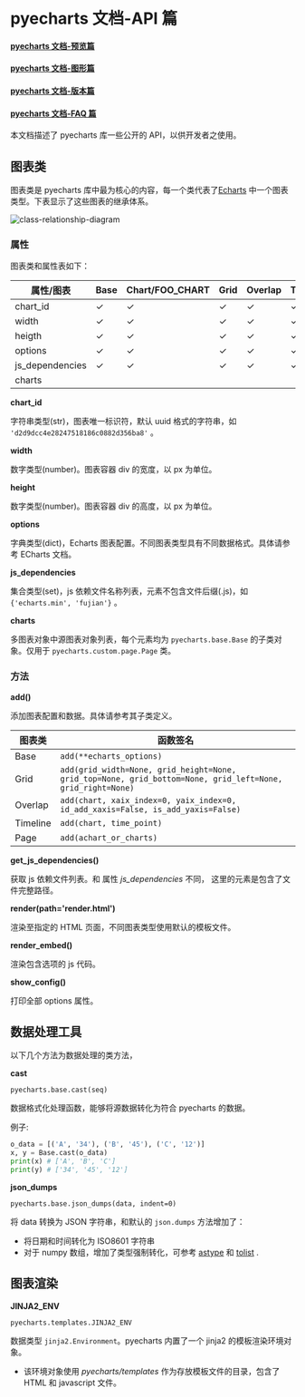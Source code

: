# pyecharts 文档-API 篇

#### [pyecharts 文档-预览篇](https://github.com/chenjiandongx/pyecharts/blob/master/docs/zh-cn/doc_prepare.md)
#### [pyecharts 文档-图形篇](https://github.com/chenjiandongx/pyecharts/blob/master/docs/zh-cn/doc_charts.md)
#### [pyecharts 文档-版本篇](https://github.com/chenjiandongx/pyecharts/blob/master/changelog.md)
#### [pyecharts 文档-FAQ 篇](https://github.com/chenjiandongx/pyecharts/blob/master/docs/zh-cn/doc_faq.md)

本文档描述了 pyecharts 库一些公开的 API，以供开发者之使用。

## 图表类

图表类是 pyecharts 库中最为核心的内容，每一个类代表了[Echarts](http://echarts.baidu.com/) 中一个图表类型。下表显示了这些图表的继承体系。

![class-relationship-diagram](https://github.com/chenjiandongx/pyecharts/blob/master/images/class-relationship-diagram.png)
### 属性

图表类和属性表如下：

| 属性/图表        | Base | Chart/FOO_CHART | Grid | Overlap | Timeline | Page |
| --------------- | ---- | --------------- | ---- | ------- | -------- | ---- |
| chart_id        | ✓    | ✓               | ✓    | ✓       | ✓        |      |
| width           | ✓    | ✓               | ✓    | ✓       | ✓        |      |
| heigth          | ✓    | ✓               | ✓    | ✓       | ✓        |      |
| options         | ✓    | ✓               | ✓    | ✓       | ✓        |      |
| js_dependencies | ✓    | ✓               | ✓    | ✓       | ✓        | ✓    |
| charts          |      |                 |      |         |          | ✓    |

**chart_id**

字符串类型(str)，图表唯一标识符，默认 uuid 格式的字符串，如 `'d2d9dcc4e28247518186c0882d356ba8'` 。

**width**

数字类型(number)。图表容器 div 的宽度，以 px 为单位。

**height**

数字类型(number)。图表容器 div 的高度，以 px 为单位。

**options**

字典类型(dict)，Echarts 图表配置。不同图表类型具有不同数据格式。具体请参考 ECharts 文档。

**js_dependencies**

集合类型(set)，js 依赖文件名称列表，元素不包含文件后缀(.js)，如 `{'echarts.min', 'fujian'}` 。

**charts**

多图表对象中源图表对象列表，每个元素均为 `pyecharts.base.Base` 的子类对象。仅用于 `pyecharts.custom.page.Page` 类。

### 方法

**add()**


添加图表配置和数据。具体请参考其子类定义。

| 图表类      | 函数签名                                     |
| -------- | ---------------------------------------- |
| Base     | `add(**echarts_options)`           |
| Grid     | `add(grid_width=None, grid_height=None, grid_top=None, grid_bottom=None, grid_left=None, grid_right=None)` |
| Overlap  | `add(chart, xaix_index=0, yaix_index=0, id_add_xaxis=False, is_add_yaxis=False)` |
| Timeline | `add(chart, time_point)`           |
| Page     | `add(achart_or_charts)`            |

**get_js_dependencies()**

获取 js 依赖文件列表。和 属性 *js_dependencies* 不同， 这里的元素是包含了文件完整路径。

**render(path='render.html')**

渲染至指定的 HTML 页面，不同图表类型使用默认的模板文件。

**render_embed()**

渲染包含选项的 js 代码。

**show_config()**

打印全部 options 属性。

## 数据处理工具

以下几个方法为数据处理的类方法，

**cast**

`pyecharts.base.cast(seq)`

数据格式化处理函数，能够将源数据转化为符合 pyecharts 的数据。

例子:

```python
o_data = [('A', '34'), ('B', '45'), ('C', '12')]
x, y = Base.cast(o_data)
print(x) # ['A', 'B', 'C']
print(y) # ['34', '45', '12']
```

**json_dumps**

`pyecharts.base.json_dumps(data, indent=0)`

将 data 转换为 JSON 字符串，和默认的 `json.dumps` 方法增加了：

- 将日期和时间转化为 ISO8601 字符串
- 对于 numpy 数组，增加了类型强制转化，可参考 [astype](https://docs.scipy.org/doc/numpy/reference/generated/numpy.ndarray.astype.html) 和 [tolist](https://docs.scipy.org/doc/numpy/reference/generated/numpy.ndarray.tolist.html) .

## 图表渲染

**JINJA2_ENV**

`pyecharts.templates.JINJA2_ENV`

数据类型 `jinja2.Environment`。pyecharts 内置了一个 jinja2 的模板渲染环境对象。

- 该环境对象使用 *pyecharts/templates* 作为存放模板文件的目录，包含了 HTML 和 javascript 文件。